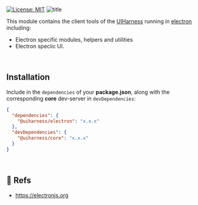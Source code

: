 [![License: MIT](https://img.shields.io/badge/License-MIT-green.svg)](https://opensource.org/licenses/MIT)
![title](https://user-images.githubusercontent.com/185555/51809597-fa710e80-2306-11e9-806d-72c58a0ff0db.png)


This module contains the client tools of the [UIHarness](https://uiharness.com) running in [electron](https://electronjs.org/) including:

- Electron specific modules, helpers and utilities
- Electron speciic UI.

<p>&nbsp;</p>


## Installation

Include in the `dependencies` of your **package.json**, along with the corresponding **core** dev-server in `devDependencies`:

```json
{
  "dependencies": {
    "@uiharness/electron": "x.x.x"
  },
  "devDependencies": {
    "@uiharness/core": "x.x.x"
  }
}
```

<p>&nbsp;</p>

## 🔗 Refs
- https://electronjs.org

<p>&nbsp;</p>

